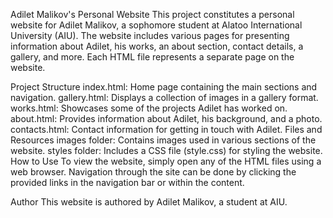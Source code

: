 Adilet Malikov's Personal Website
This project constitutes a personal website for Adilet Malikov, a sophomore student at Alatoo International University (AIU). The website includes various pages for presenting information about Adilet, his works, an about section, contact details, a gallery, and more. Each HTML file represents a separate page on the website.

Project Structure
index.html: Home page containing the main sections and navigation.
gallery.html: Displays a collection of images in a gallery format.
works.html: Showcases some of the projects Adilet has worked on.
about.html: Provides information about Adilet, his background, and a photo.
contacts.html: Contact information for getting in touch with Adilet.
Files and Resources
images folder: Contains images used in various sections of the website.
styles folder: Includes a CSS file (style.css) for styling the website.
How to Use
To view the website, simply open any of the HTML files using a web browser. Navigation through the site can be done by clicking the provided links in the navigation bar or within the content.

Author
This website is authored by Adilet Malikov, a student at AIU.
